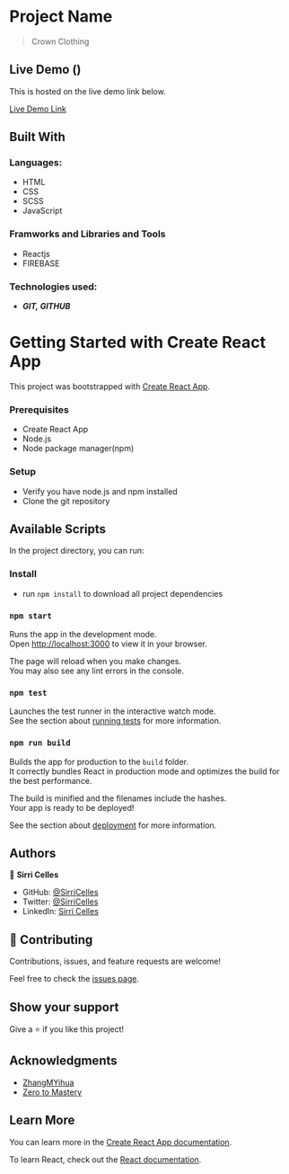 # Project Name

> Crown Clothing

## Live Demo ()

This is hosted on the live demo link below.

[Live Demo Link](https://radiant-sfogliatella-c66da1.netlify.app)

## Built With

### Languages:
- HTML
- CSS
- SCSS
- JavaScript
  
###  Framworks and Libraries and Tools
- Reactjs
- FIREBASE

### Technologies used:
-  _**GIT, GITHUB**_


# Getting Started with Create React App

This project was bootstrapped with [Create React App](https://github.com/facebook/create-react-app).

### Prerequisites
- Create React App
- Node.js
- Node package manager(npm)

### Setup
- Verify you have node.js and npm installed
- Clone the git repository
## Available Scripts

In the project directory, you can run:

### Install
- run `npm install` to download all project dependencies
### `npm start`

Runs the app in the development mode.\
Open [http://localhost:3000](http://localhost:3000) to view it in your browser.

The page will reload when you make changes.\
You may also see any lint errors in the console.

### `npm test`

Launches the test runner in the interactive watch mode.\
See the section about [running tests](https://facebook.github.io/create-react-app/docs/running-tests) for more information.

### `npm run build`

Builds the app for production to the `build` folder.\
It correctly bundles React in production mode and optimizes the build for the best performance.

The build is minified and the filenames include the hashes.\
Your app is ready to be deployed!

See the section about [deployment](https://facebook.github.io/create-react-app/docs/deployment) for more information.

## Authors

👤 **Sirri Celles**

- GitHub: [@SirriCelles](https://github.com/SirriCelles)
- Twitter: [@SirriCelles](https://twitter.com/SirriCelles?t=fZl0blItFUQDC5vozH47nA&s=09)
- LinkedIn: [Sirri Celles](https://www.linkedin.com/in/sirricelles)

## 🤝 Contributing

Contributions, issues, and feature requests are welcome!

Feel free to check the [issues page](https://github.com/SirriCelles/crown-clothing/issues).

## Show your support

Give a ⭐️ if you like this project!

## Acknowledgments

- [ZhangMYihua](https://github.com/ZhangMYihua) 
- [Zero to Mastery](https://zerotomastery.io/git)

## Learn More

You can learn more in the [Create React App documentation](https://facebook.github.io/create-react-app/docs/getting-started).

To learn React, check out the [React documentation](https://reactjs.org/).

